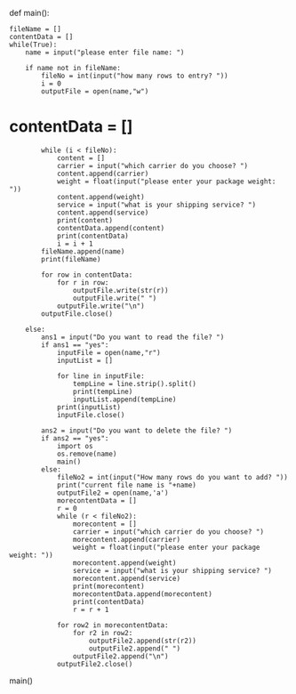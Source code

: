 def main():
    
    fileName = []
    contentData = []
    while(True):
        name = input("please enter file name: ")
        
        if name not in fileName:
            fileNo = int(input("how many rows to entry? "))
            i = 0
            outputFile = open(name,"w")
#            contentData = []
            
            while (i < fileNo):
                content = []
                carrier = input("which carrier do you choose? ")
                content.append(carrier)
                weight = float(input("please enter your package weight: "))
                content.append(weight)
                service = input("what is your shipping service? ")            
                content.append(service)    
                print(content)   
                contentData.append(content)
                print(contentData)
                i = i + 1
            fileName.append(name)
            print(fileName)
            
            for row in contentData:
                for r in row:
                    outputFile.write(str(r))
                    outputFile.write(" ")
                outputFile.write("\n")        
            outputFile.close()
                  
        else:
            ans1 = input("Do you want to read the file? ")
            if ans1 == "yes":
                inputFile = open(name,"r")
                inputList = []
                
                for line in inputFile:
                    tempLine = line.strip().split()
                    print(tempLine)
                    inputList.append(tempLine)
                print(inputList)
                inputFile.close()
            
            ans2 = input("Do you want to delete the file? ")
            if ans2 == "yes":
                import os
                os.remove(name)
                main()
            else:
                fileNo2 = int(input("How many rows do you want to add? "))
                print("current file name is "+name)
                outputFile2 = open(name,'a')
                morecontentData = []
                r = 0 
                while (r < fileNo2):
                    morecontent = []
                    carrier = input("which carrier do you choose? ")
                    morecontent.append(carrier)
                    weight = float(input("please enter your package weight: "))
                    morecontent.append(weight)
                    service = input("what is your shipping service? ")            
                    morecontent.append(service)    
                    print(morecontent) 
                    morecontentData.append(morecontent)
                    print(contentData)
                    r = r + 1
                    
                for row2 in morecontentData:
                    for r2 in row2:
                        outputFile2.append(str(r2))
                        outputFile2.append(" ")
                    outputFile2.append("\n")
                outputFile2.close()                
main()                                             
